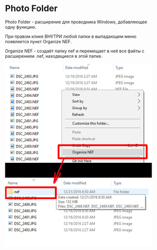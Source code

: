 # Photo Folder


Photo Folder - расширение для проводника Windows, добавляющее одну функцию. 

При правом клике ВНУТРИ любой папки в выпадающем меню появляется пункт  Organize NEF.

Organize NEF - создаёт папку nef и перемещает в неё все файты с расширением .nef, находящиеся в этой папке.


![alt tag](https://raw.githubusercontent.com/LensmanP/photo_folder/master/installer/pf.jpg)
